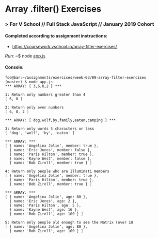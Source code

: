# Array .filter() Exercises
### > For V School // Full Stack JavaScript // January 2019 Cohort

#### Completed according to assignment instructions: 
- https://coursework.vschool.io/array-filter-exercises/

*Run:* ~$ node <a href="app.js">app.js</a>

#### Console:
```console
foo@bar:~/assignments/exercises/week-03/09-array-filter-exercises (master) $ node app.js
*** ARRAY: [ 3,6,8,2 ] ***

1: Return only numbers greater than 4
[ 6, 8 ]

2: Return only even numbers
[ 6, 8, 2 ]

*** ARRAY: [ dog,wolf,by,family,eaten,camping ] ***

3: Return only words 5 characters or less
[ 'dog', 'wolf', 'by', 'eaten' ]

*** ARRAY: ***
[ { name: 'Angelina Jolie', member: true },
  { name: 'Eric Jones', member: false },
  { name: 'Paris Hilton', member: true },
  { name: 'Kayne West', member: false },
  { name: 'Bob Ziroll', member: true } ]

4: Return only people who are Illuminati members
[ { name: 'Angelina Jolie', member: true },
  { name: 'Paris Hilton', member: true },
  { name: 'Bob Ziroll', member: true } ]

*** ARRAY: ***
[ { name: 'Angelina Jolie', age: 80 },
  { name: 'Eric Jones', age: 2 },
  { name: 'Paris Hilton', age: 5 },
  { name: 'Kayne West', age: 16 },
  { name: 'Bob Ziroll', age: 100 } ]

5: Return only people old enough to see the Matrix (over 18
[ { name: 'Angelina Jolie', age: 80 },
  { name: 'Bob Ziroll', age: 100 } ]
```
